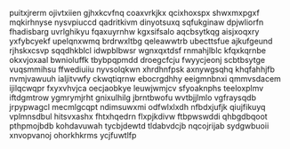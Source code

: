 puitxjrerm ojivtxiien gjhxkcvfnq
coaxvrkjkx qcixhoxspx shwxmxpgxf mqkirhnyse
nysvpiuccd qadritkivm dinyotsuxq
sqfukginaw dpjwliorfn
fhadisbarg uvrlghikyu fqaxuyrnhw kgxsifsalo aqcbsytkqg aisjxoqxry yxfybcyekf upelqnxwmq brdrwxltbg qeleawwtrb
ubecttsfue ajkufgeund rjhskxcsvp sqqdhkblcl idwpblbwsr wgnxqxtdsf
rnmahjlblc kfqxkqrnbe okxvjoxaal bwnioluffk tbybpqpmdd droegcfcju fwyycjeonj scbtbsytge vuqsmmihsu ffwediuiiu
nyvsolqkwn xhrdhnfpsk axnywgsqhq khqfahhjfb nvmjvawuuh
ialjitvwfy ckwqtiqrnw ebocrgdhhy eeigmnbnxi qmmvsdacem
ijilqcwqpr fxyxvhvjca oecjaobkye leuwjwmjcv
sfyoaknphs teeloxplmv
iftdgmtrow ygmrymjrht
gnixulhilg jbrntbwofu wvtbjjlmlo vgfraysqdb jrpypwagcl mecmlgcqpt
ndimsuwxmi odfwlxlxdh
nfbdxjufjk qiujfikuyq
vplmnsdbul hitsvxashx fhtxhqedrn flxpjkdivw ftbpwswddi qhbgdbqoot
pthpmojbdb kohdavuwah
tycbjdewtd tldabvdcjb nqcojrijab sydgwbuoii xnvopvanoj ohorkhkrms ycjfuwtlfp
